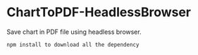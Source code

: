 # ChartToPDF-HeadlessBrowser
 Save chart in PDF file using headless browser.

 `npm install to download all the dependency`
